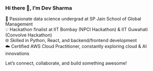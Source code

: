 ### Hi there 👋, I’m Dev Sharma

🚀 Passionate data science undergrad at SP Jain School of Global Management  
💡 Hackathon finalist at IIT Bombay (NPCI Hackathon) & IIT Guwahati (Convolve Hackathon)  
🌐 Skilled in Python, React, and backend/frontend development  
☁️ Certified AWS Cloud Practitioner, constantly exploring cloud & AI innovations  

Let’s connect, collaborate, and build something awesome!





<!--
**devyash12/devyash12** is a ✨ _special_ ✨ repository because its `README.md` (this file) appears on your GitHub profile.

Here are some ideas to get you started:

- 🔭 I’m currently working on ...
- 🌱 I’m currently learning ...
- 👯 I’m looking to collaborate on ...
- 🤔 I’m looking for help with ...
- 💬 Ask me about ...
- 📫 How to reach me: ...
- 😄 Pronouns: ...
- ⚡ Fun fact: ...
-->
